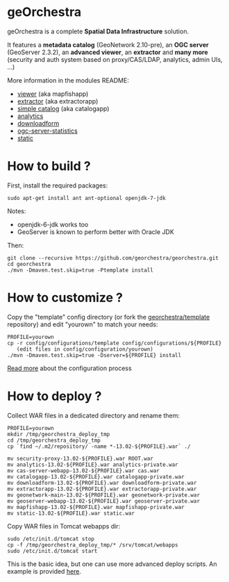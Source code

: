 geOrchestra
===========

geOrchestra is a complete **Spatial Data Infrastructure** solution.

It features a **metadata catalog** (GeoNetwork 2.10-pre), an **OGC server** (GeoServer 2.3.2), an **advanced viewer**, an **extractor** and **many more** (security and auth system based on proxy/CAS/LDAP, analytics, admin UIs, ...)

More information in the modules README:
 * [viewer](https://github.com/georchestra/georchestra/blob/master/mapfishapp/README.md) (aka mapfishapp)
 * [extractor](https://github.com/georchestra/georchestra/blob/master/extractorapp/README.md) (aka extractorapp)
 * [simple catalog](https://github.com/georchestra/georchestra/blob/master/catalogapp/README.md) (aka catalogapp)
 * [analytics](https://github.com/georchestra/georchestra/blob/master/analytics/README.md)
 * [downloadform](https://github.com/georchestra/georchestra/blob/master/downloadform/README.md)
 * [ogc-server-statistics](https://github.com/georchestra/georchestra/blob/master/ogc-server-statistics/README.md)
 * [static](https://github.com/georchestra/georchestra/blob/master/static/README.md)


How to build ?
==============

First, install the required packages: 

    sudo apt-get install ant ant-optional openjdk-7-jdk

Notes: 
 * openjdk-6-jdk works too 
 * GeoServer is known to perform better with Oracle JDK

Then:

    git clone --recursive https://github.com/georchestra/georchestra.git
    cd georchestra
    ./mvn -Dmaven.test.skip=true -Ptemplate install

How to customize ?
==================
 
Copy the "template" config directory (or fork the [georchestra/template](https://github.com/georchestra/template) repository) and edit "yourown" to match your needs:

    PROFILE=yourown
    cp -r config/configurations/template config/configurations/${PROFILE}
       (edit files in config/configuration/yourown)
    ./mvn -Dmaven.test.skip=true -Dserver=${PROFILE} install

[Read more](https://github.com/georchestra/georchestra/blob/master/config/README.md) about the configuration process

How to deploy ?
===============

Collect WAR files in a dedicated directory and rename them:

    PROFILE=yourown
    mkdir /tmp/georchestra_deploy_tmp
    cd /tmp/georchestra_deploy_tmp
    cp `find ~/.m2/repository/ -name *-13.02-${PROFILE}.war` ./
    
    mv security-proxy-13.02-${PROFILE}.war ROOT.war
    mv analytics-13.02-${PROFILE}.war analytics-private.war
    mv cas-server-webapp-13.02-${PROFILE}.war cas.war
    mv catalogapp-13.02-${PROFILE}.war catalogapp-private.war
    mv downloadform-13.02-${PROFILE}.war downloadform-private.war
    mv extractorapp-13.02-${PROFILE}.war extractorapp-private.war
    mv geonetwork-main-13.02-${PROFILE}.war geonetwork-private.war
    mv geoserver-webapp-13.02-${PROFILE}.war geoserver-private.war
    mv mapfishapp-13.02-${PROFILE}.war mapfishapp-private.war
    mv static-13.02-${PROFILE}.war static.war

Copy WAR files in Tomcat webapps dir:

    sudo /etc/init.d/tomcat stop
    cp -f /tmp/georchestra_deploy_tmp/* /srv/tomcat/webapps
    sudo /etc/init.d/tomcat start

This is the basic idea, but one can use more advanced deploy scripts. An example is provided 
[here](https://github.com/georchestra/georchestra/blob/master/server-deploy/linux_deploy_scripts/Readme.md).
